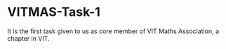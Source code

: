 # VITMAS-Task-1
It is the first task given to us as core member of VIT Maths Association, a chapter in VIT.
